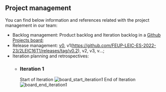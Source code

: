 
## Project management
You can find below information and references related with the project management in our team: 

* Backlog management: Product backlog and Iteration backlog in a [Github Projects board](https://github.com/orgs/FEUP-LEIC-ES-2022-23/projects/26);
* Release management: [v0](https://github.com/FEUP-LEIC-ES-2022-23/2LEIC16T1/releases/tag/v0.1), v1(https://github.com/FEUP-LEIC-ES-2022-23/2LEIC16T1/releases/tag/v0.2), v2, v3, v...;
* Iteration planning and retrospectives: 
  * ### Iteration 1
     Start of Iteration
![board_start_iteration1](https://user-images.githubusercontent.com/93835403/227790751-784b5613-97f4-40e3-b82c-4cb8d189c2ed.png)
     End of Iteration
![board_end_iteration1](https://user-images.githubusercontent.com/93835403/227790753-b30e089e-490a-4d26-be25-a7156005b7dd.png)
